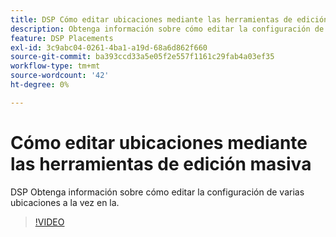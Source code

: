 ```yaml
---
title: DSP Cómo editar ubicaciones mediante las herramientas de edición masiva para las ubicaciones de los recursos
description: Obtenga información sobre cómo editar la configuración de varias ubicaciones a la vez.
feature: DSP Placements
exl-id: 3c9abc04-0261-4ba1-a19d-68a6d862f660
source-git-commit: ba393ccd33a5e05f2e557f1161c29fab4a03ef35
workflow-type: tm+mt
source-wordcount: '42'
ht-degree: 0%

---
```


# Cómo editar ubicaciones mediante las herramientas de edición masiva

DSP Obtenga información sobre cómo editar la configuración de varias ubicaciones a la vez en la.

>[!VIDEO](https://video.tv.adobe.com/v/3412408?captions=spa)

